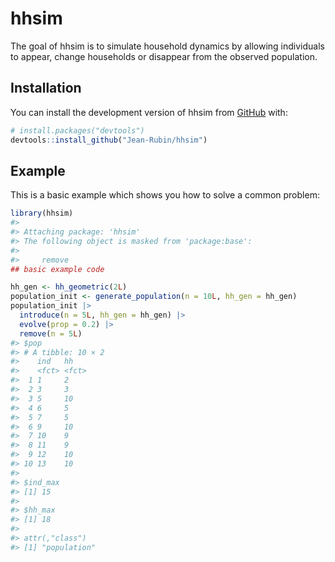 
<!-- README.md is generated from README.Rmd. Please edit that file -->

# hhsim

<!-- badges: start -->

<!-- badges: end -->

The goal of hhsim is to simulate household dynamics by allowing
individuals to appear, change households or disappear from the observed
population.

## Installation

You can install the development version of hhsim from
[GitHub](https://github.com/) with:

``` r
# install.packages("devtools")
devtools::install_github("Jean-Rubin/hhsim")
```

## Example

This is a basic example which shows you how to solve a common problem:

``` r
library(hhsim)
#> 
#> Attaching package: 'hhsim'
#> The following object is masked from 'package:base':
#> 
#>     remove
## basic example code

hh_gen <- hh_geometric(2L)
population_init <- generate_population(n = 10L, hh_gen = hh_gen)
population_init |>
  introduce(n = 5L, hh_gen = hh_gen) |>
  evolve(prop = 0.2) |>
  remove(n = 5L)
#> $pop
#> # A tibble: 10 × 2
#>    ind   hh   
#>    <fct> <fct>
#>  1 1     2    
#>  2 3     3    
#>  3 5     10   
#>  4 6     5    
#>  5 7     5    
#>  6 9     10   
#>  7 10    9    
#>  8 11    9    
#>  9 12    10   
#> 10 13    10   
#> 
#> $ind_max
#> [1] 15
#> 
#> $hh_max
#> [1] 18
#> 
#> attr(,"class")
#> [1] "population"
```
